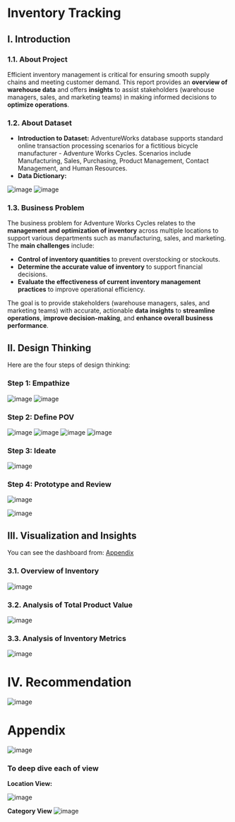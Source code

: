 # Inventory Tracking 
## I. Introduction
### 1.1. About Project
Efficient inventory management is critical for ensuring smooth supply chains and meeting customer demand. This report provides an **overview of warehouse data** and offers **insights** to assist stakeholders (warehouse managers, sales, and marketing teams) in making informed decisions to **optimize operations**.
### 1.2. About Dataset
* **Introduction to Dataset:** AdventureWorks database supports standard online transaction processing scenarios for a fictitious bicycle manufacturer - Adventure Works Cycles. 
Scenarios include Manufacturing, Sales, Purchasing, Product Management, Contact Management, and Human Resources.
* **Data Dictionary:**

![image](https://github.com/user-attachments/assets/0b057093-1414-4102-80b6-0b31a8b1b128)
![image](https://github.com/user-attachments/assets/97257af3-493a-4aa0-8685-9c9d41f3ee9d)


### 1.3. Business Problem
The business problem for Adventure Works Cycles relates to the **management and optimization of inventory** across multiple locations to support various departments such as manufacturing, sales, and marketing. The **main challenges** include:
* **Control of inventory quantities** to prevent overstocking or stockouts.
* **Determine the accurate value of inventory** to support financial decisions.
* **Evaluate the effectiveness of current inventory management practices** to improve operational efficiency.

The goal is to provide stakeholders (warehouse managers, sales, and marketing teams) with accurate, actionable **data insights** to **streamline operations**, **improve decision-making**, and **enhance overall business performance**.
## II. Design Thinking
Here are the four steps of design thinking: 
### Step 1: Empathize
![image](https://github.com/user-attachments/assets/44ef6f89-1025-4594-8f7d-a58dd2bbdce1)
![image](https://github.com/user-attachments/assets/0f308838-a48a-48e2-8421-3f407571ac28)

### Step 2: Define POV
![image](https://github.com/user-attachments/assets/a6d3b924-f4c1-4b66-aded-f1c4a98fa080)
![image](https://github.com/user-attachments/assets/eb505677-a219-4436-bffd-6f21a9619352)
![image](https://github.com/user-attachments/assets/61da51d1-f96a-4867-8e55-79240b992fbd)
![image](https://github.com/user-attachments/assets/cfb539d8-2019-490b-a467-edd935f87091)

### Step 3: Ideate
![image](https://github.com/user-attachments/assets/ba8c8f79-4cb6-4423-aafd-16e0b5751509)

### Step 4: Prototype and Review

![image](https://github.com/user-attachments/assets/bf5a6db3-47a0-4e13-b3db-ba360d3a4494)


![image](https://github.com/user-attachments/assets/40afe9ee-cdac-4f8e-ba7a-72d15b66b6e4)


## III. Visualization and Insights
You can see the dashboard from: [Appendix](appendix)
### 3.1. Overview of Inventory

![image](https://github.com/user-attachments/assets/ac7e889a-cdb6-43df-a58e-88fc077a091b)


### 3.2. Analysis of Total Product Value
![image](https://github.com/user-attachments/assets/22104817-17e5-437b-b311-e8efca833f6a)

### 3.3. Analysis of Inventory Metrics

![image](https://github.com/user-attachments/assets/077935de-5009-4283-97cc-2aecb17c29cf)
# IV. Recommendation
![image](https://github.com/user-attachments/assets/e301ce49-5106-4260-bae5-6b8fd027b62c)


# Appendix
![image](https://github.com/user-attachments/assets/fa1c85e5-9e05-4293-b57d-52b03ac78f6c)

### To deep dive each of view
**Location View:**

![image](https://github.com/user-attachments/assets/f2ab2236-5900-4a00-82f3-670c2db645da)

**Category View**
![image](https://github.com/user-attachments/assets/dfec4130-527d-4730-bcec-c100f34e3a8a)




